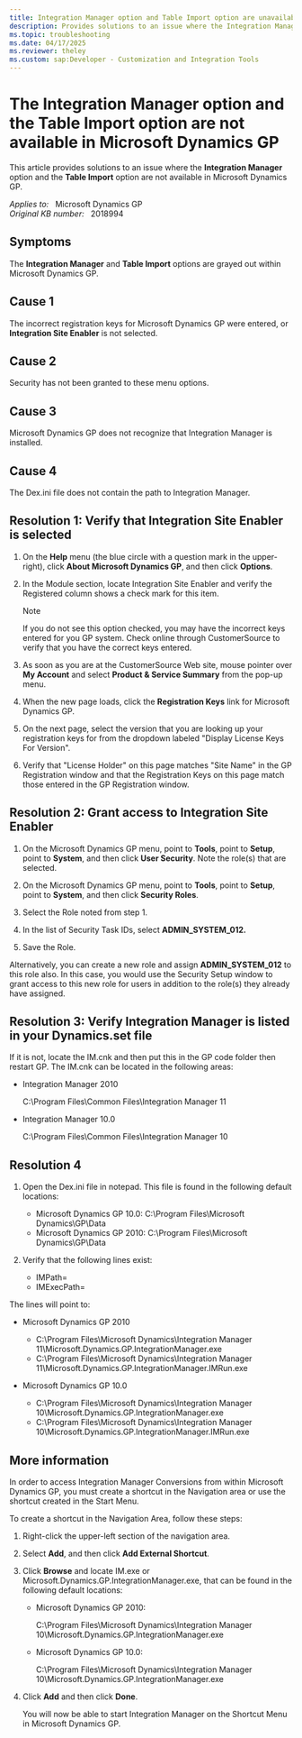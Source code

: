 ```yaml
---
title: Integration Manager option and Table Import option are unavailable in Microsoft Dynamics GP
description: Provides solutions to an issue where the Integration Manager option and the Table Import option are not available in Microsoft Dynamics GP.
ms.topic: troubleshooting
ms.date: 04/17/2025
ms.reviewer: theley
ms.custom: sap:Developer - Customization and Integration Tools
---
```

# The Integration Manager option and the Table Import option are not available in Microsoft Dynamics GP

This article provides solutions to an issue where the **Integration Manager** option and the **Table Import** option are not available in Microsoft Dynamics GP.

_Applies to:_ &nbsp; Microsoft Dynamics GP  
_Original KB number:_ &nbsp; 2018994

## Symptoms

The **Integration Manager** and **Table Import** options are grayed out within Microsoft Dynamics GP.

## Cause 1

The incorrect registration keys for Microsoft Dynamics GP were entered, or **Integration Site Enabler** is not selected.

## Cause 2  

Security has not been granted to these menu options.

## Cause 3

Microsoft Dynamics GP does not recognize that Integration Manager is installed.  

## Cause 4  

The Dex.ini file does not contain the path to Integration Manager.

## Resolution 1: Verify that Integration Site Enabler is selected

1. On the **Help** menu (the blue circle with a question mark in the upper-right), click **About Microsoft Dynamics GP**, and then click **Options**.

2. In the Module section, locate Integration Site Enabler and verify the Registered column shows a check mark for this item.

    > [!NOTE]
    > If you do not see this option checked, you may have the incorrect keys entered for you GP system. Check online through CustomerSource to verify that you have the correct keys entered.

3. As soon as you are at the CustomerSource Web site, mouse pointer over **My Account** and select **Product & Service Summary** from the pop-up menu.

4. When the new page loads, click the **Registration Keys** link for Microsoft Dynamics GP.

5. On the next page, select the version that you are looking up your registration keys for from the dropdown labeled "Display License Keys For Version".

6. Verify that "License Holder" on this page matches "Site Name" in the GP Registration window and that the Registration Keys on this page match those entered in the GP Registration window.

## Resolution 2: Grant access to Integration Site Enabler  

1. On the Microsoft Dynamics GP menu, point to **Tools**, point to **Setup**, point to **System**, and then click **User Security**. Note the role(s) that are selected.

2. On the Microsoft Dynamics GP menu, point to **Tools**, point to **Setup**, point to **System**, and then click **Security Roles**.

3. Select the Role noted from step 1.

4. In the list of Security Task IDs, select **ADMIN_SYSTEM_012.**  

5. Save the Role.

Alternatively, you can create a new role and assign **ADMIN_SYSTEM_012** to this role also. In this case, you would use the Security Setup window to grant access to this new role for users in addition to the role(s) they already have assigned.

## Resolution 3: Verify Integration Manager is listed in your Dynamics.set file

If it is not, locate the IM.cnk and then put this in the GP code folder then restart GP. The IM.cnk can be located in the following areas:  

- Integration Manager 2010

    C:\\Program Files\\Common Files\\Integration Manager 11
- Integration Manager 10.0

    C:\\Program Files\\Common Files\\Integration Manager 10

## Resolution 4

1. Open the Dex.ini file in notepad. This file is found in the following default locations:

    - Microsoft Dynamics GP 10.0: C:\\Program Files\\Microsoft Dynamics\\GP\\Data
    - Microsoft Dynamics GP 2010: C:\\Program Files\\Microsoft Dynamics\\GP\\Data

2. Verify that the following lines exist:

    - IMPath=
    - IMExecPath=  

The lines will point to:  

- Microsoft Dynamics GP 2010

  - C:\\Program Files\\Microsoft Dynamics\\Integration Manager 11\\Microsoft.Dynamics.GP.IntegrationManager.exe
  - C:\\Program Files\\Microsoft Dynamics\\Integration Manager 11\\Microsoft.Dynamics.GP.IntegrationManager.IMRun.exe

- Microsoft Dynamics GP 10.0

  - C:\\Program Files\\Microsoft Dynamics\\Integration Manager 10\\Microsoft.Dynamics.GP.IntegrationManager.exe  
  - C:\\Program Files\\Microsoft Dynamics\\Integration Manager 10\\Microsoft.Dynamics.GP.IntegrationManager.IMRun.exe  

## More information

In order to access Integration Manager Conversions from within Microsoft Dynamics GP, you must create a shortcut in the Navigation area or use the shortcut created in the Start Menu.  

To create a shortcut in the Navigation Area, follow these steps:

1. Right-click the upper-left section of the navigation area.

2. Select **Add**, and then click **Add External Shortcut**.

3. Click **Browse** and locate IM.exe or Microsoft.Dynamics.GP.IntegrationManager.exe, that can be found in the following default locations:

    - Microsoft Dynamics GP 2010:

        C:\\Program Files\\Microsoft Dynamics\\Integration Manager 10\\Microsoft.Dynamics.GP.IntegrationManager.exe  

    - Microsoft Dynamics GP 10.0:

        C:\\Program Files\\Microsoft Dynamics\\Integration Manager 10\\Microsoft.Dynamics.GP.IntegrationManager.exe

4. Click **Add** and then click **Done**.

    You will now be able to start Integration Manager on the Shortcut Menu in Microsoft Dynamics GP.

